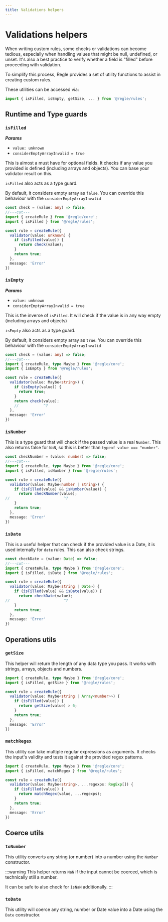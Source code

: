 ```yaml
---
title: Validations helpers
---
```


# Validations helpers

When writing custom rules, some checks or validations can become tedious, especially when handling values that might be null, undefined, or unset. It's also a best practice to verify whether a field is "filled" before proceeding with validation.

To simplify this process, Regle provides a set of utility functions to assist in creating custom rules.

These utilities can be accessed via:

```ts
import { isFilled, isEmpty, getSize, ... } from '@regle/rules';
```

## Runtime and Type guards

### `isFilled`

_**Params**_
 - `value: unknown`
 - `considerEmptyArrayInvalid = true`

This is almost a must have for optional fields. It checks if any value you provided is defined (including arrays and objects).
You can base your validator result on this.

`isFilled` also acts as a type guard.

By default, it considers empty array as `false`. You can override this behaviour with the `considerEmptyArrayInvalid`

```ts twoslash
const check = (value: any) => false;
//---cut---
import { createRule } from '@regle/core';
import { isFilled } from '@regle/rules';

const rule = createRule({
  validator(value: unknown) {
    if (isFilled(value)) {
      return check(value);
    }
    return true;
  },
  message: 'Error'
})
```

### `isEmpty`

_**Params**_
 - `value: unknown`
 - `considerEmptyArrayInvalid = true`

This is the inverse of `isFilled`. It will check if the value is in any way empty (including arrays and objects)

`isEmpty` also acts as a type guard.

By default, it considers empty array as `true`. You can override this behaviour with the `considerEmptyArrayInvalid`


```ts twoslash
const check = (value: any) => false;
//---cut---
import { createRule, type Maybe } from '@regle/core';
import { isEmpty } from '@regle/rules';

const rule = createRule({
  validator(value: Maybe<string>) {
    if (isEmpty(value)) {
      return true;
    }
    return check(value);
    //           ^?
  },
  message: 'Error'
})
```


### `isNumber`

This is a type guard that will check if the passed value is a real `Number`.
This also returns false for `NaN`, so this is better than `typeof value === "number"`.

```ts twoslash
const checkNumber = (value: number) => false;
//---cut---
import { createRule, type Maybe } from '@regle/core';
import { isFilled, isNumber } from '@regle/rules';

const rule = createRule({
  validator(value: Maybe<number | string>) {
    if (isFilled(value) && isNumber(value)) {
      return checkNumber(value);
//                        ^?
    }
    return true;
  },
  message: 'Error'
})
```


### `isDate`

This is a useful helper that can check if the provided value is a Date, it is used internally for `date` rules.
This can also check strings.

```ts twoslash
const checkDate = (value: Date) => false;
//---cut---
import { createRule, type Maybe } from '@regle/core';
import { isFilled, isDate } from '@regle/rules';

const rule = createRule({
  validator(value: Maybe<string | Date>) {
    if (isFilled(value) && isDate(value)) {
      return checkDate(value);
//                        ^?
    }
    return true;
  },
  message: 'Error'
})
```

## Operations utils

### `getSize`

This helper will return the length of any data type you pass.
It works with strings, arrays, objects and numbers.

```ts twoslash
import { createRule, type Maybe } from '@regle/core';
import { isFilled, getSize } from '@regle/rules';

const rule = createRule({
  validator(value: Maybe<string | Array<number>>) {
    if (isFilled(value)) {
      return getSize(value) > 6;
    }
    return true;
  },
  message: 'Error'
})
```

### `matchRegex`

This utility can take multiple regular expressions as arguments. It checks the input's validity and tests it against the provided regex patterns.

```ts twoslash
import { createRule, type Maybe } from '@regle/core';
import { isFilled, matchRegex } from '@regle/rules';

const rule = createRule({
  validator(value: Maybe<string>, ...regexps: RegExp[]) {
    if (isFilled(value)) {
      return matchRegex(value, ...regexps);
    }
    return true;
  },
  message: 'Error'
})
```

## Coerce utils

### `toNumber`

This utility converts any string (or number) into a number using the `Number` constructor.

:::warning
This helper returns `NaN` if the input cannot be coerced, which is technically still a number.

It can be safe to also check for `isNaN` additionally.
:::


### `toDate`

This utility will coerce any string, number or Date value into a Date using the `Date` constructor.

